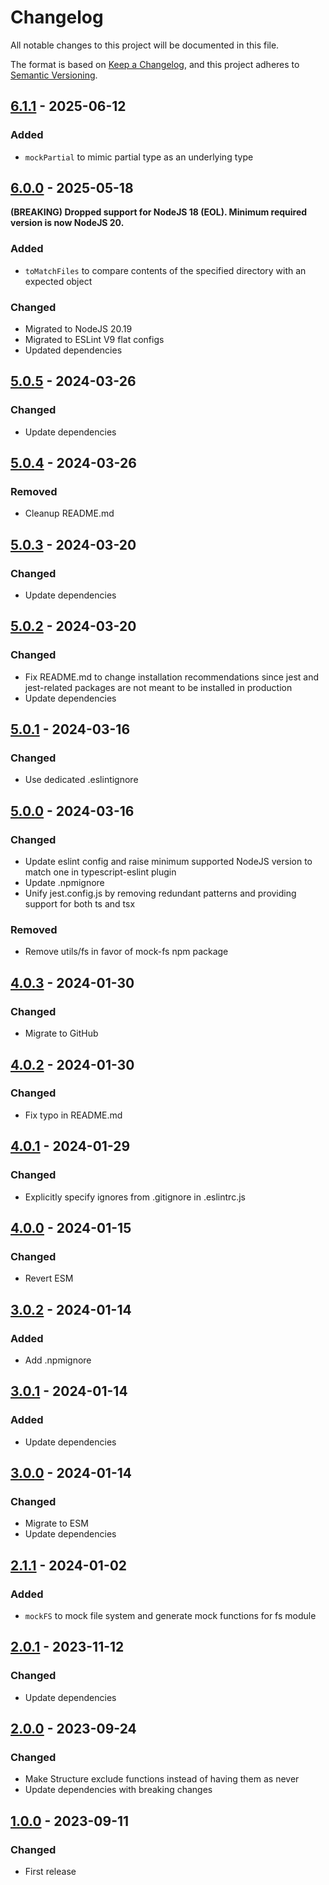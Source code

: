 # Changelog

All notable changes to this project will be documented in this file.

The format is based on [Keep a Changelog](https://keepachangelog.com/en/1.0.0/),
and this project adheres to [Semantic Versioning](https://semver.org/spec/v2.0.0.html).

## [6.1.1](../../tags/v6.1.1) - 2025-06-12
### Added
- `mockPartial` to mimic partial type as an underlying type

## [6.0.0](../../tags/v6.0.0) - 2025-05-18
__(BREAKING) Dropped support for NodeJS 18 (EOL). Minimum required version is now NodeJS 20.__

### Added
- `toMatchFiles` to compare contents of the specified directory with an expected object
### Changed
- Migrated to NodeJS 20.19
- Migrated to ESLint V9 flat configs
- Updated dependencies

## [5.0.5](../../tags/v5.0.5) - 2024-03-26
### Changed
- Update dependencies

## [5.0.4](../../tags/v5.0.4) - 2024-03-26
### Removed
- Cleanup README.md

## [5.0.3](../../tags/v5.0.3) - 2024-03-20
### Changed
- Update dependencies

## [5.0.2](../../tags/v5.0.2) - 2024-03-20
### Changed
- Fix README.md to change installation recommendations since jest and jest-related packages are not meant to be installed in production
- Update dependencies

## [5.0.1](../../tags/v5.0.1) - 2024-03-16
### Changed
- Use dedicated .eslintignore

## [5.0.0](../../tags/v5.0.0) - 2024-03-16
### Changed
- Update eslint config and raise minimum supported NodeJS version to match one in typescript-eslint plugin
- Update .npmignore
- Unify jest.config.js by removing redundant patterns and providing support for both ts and tsx
### Removed
- Remove utils/fs in favor of mock-fs npm package

## [4.0.3](../../tags/v4.0.3) - 2024-01-30
### Changed
- Migrate to GitHub

## [4.0.2](../../tags/v4.0.2) - 2024-01-30
### Changed
- Fix typo in README.md

## [4.0.1](../../tags/v4.0.1) - 2024-01-29
### Changed
- Explicitly specify ignores from .gitignore in .eslintrc.js

## [4.0.0](../../tags/v4.0.0) - 2024-01-15
### Changed
- Revert ESM

## [3.0.2](../../tags/v3.0.2) - 2024-01-14
### Added
- Add .npmignore

## [3.0.1](../../tags/v3.0.1) - 2024-01-14
### Added
- Update dependencies

## [3.0.0](../../tags/v3.0.0) - 2024-01-14
### Changed
- Migrate to ESM
- Update dependencies

## [2.1.1](../../tags/v2.1.1) - 2024-01-02
### Added
- `mockFS` to mock file system and generate mock functions for fs module

## [2.0.1](../../tags/v2.0.1) - 2023-11-12
### Changed
- Update dependencies

## [2.0.0](../../tags/v2.0.0) - 2023-09-24
### Changed
- Make Structure exclude functions instead of having them as never
- Update dependencies with breaking changes

## [1.0.0](../../tags/v1.0.0) - 2023-09-11
### Changed
- First release
